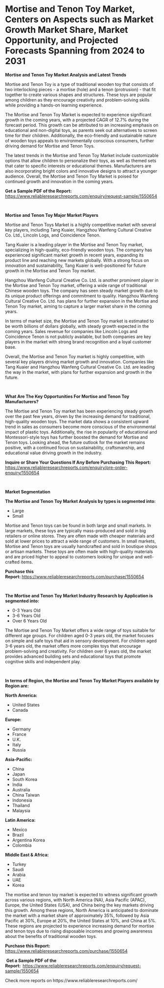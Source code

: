 <p><h1>Mortise and Tenon Toy Market, Centers on Aspects such as Market Growth Market Share, Market Opportunity, and Projected Forecasts Spanning from 2024 to 2031</h1></p><p><strong>Mortise and Tenon Toy Market Analysis and Latest Trends</strong></p>
<p><p>Mortise and Tenon Toy is a type of traditional wooden toy that consists of two interlocking pieces - a mortise (hole) and a tenon (protrusion) - that fit together to create various shapes and structures. These toys are popular among children as they encourage creativity and problem-solving skills while providing a hands-on learning experience.</p><p>The Mortise and Tenon Toy Market is expected to experience significant growth in the coming years, with a projected CAGR of 12.7% during the forecast period. This growth can be attributed to an increasing emphasis on educational and non-digital toys, as parents seek out alternatives to screen time for their children. Additionally, the eco-friendly and sustainable nature of wooden toys appeals to environmentally conscious consumers, further driving demand for Mortise and Tenon Toys.</p><p>The latest trends in the Mortise and Tenon Toy Market include customizable options that allow children to personalize their toys, as well as themed sets that cater to specific interests or educational themes. Manufacturers are also incorporating bright colors and innovative designs to attract a younger audience. Overall, the Mortise and Tenon Toy Market is poised for continued growth and innovation in the coming years.</p></p>
<p><strong>Get a Sample PDF of the Report:&nbsp;</strong> <a href="https://www.reliableresearchreports.com/enquiry/request-sample/1550654">https://www.reliableresearchreports.com/enquiry/request-sample/1550654</a></p>
<p>&nbsp;</p>
<p><strong>Mortise and Tenon Toy Major Market Players</strong></p>
<p><p>Mortise and Tenon Toys Market is a highly competitive market with several key players, including Tang Kuaier, Hangzhou Wanfeng Cultural Creative Co. Ltd., Lincoln Logs, and Coincidence Tenon. </p><p>Tang Kuaier is a leading player in the Mortise and Tenon Toy market, specializing in high-quality, eco-friendly wooden toys. The company has experienced significant market growth in recent years, expanding its product line and reaching new markets globally. With a strong focus on innovation and sustainability, Tang Kuaier is well-positioned for future growth in the Mortise and Tenon Toy market.</p><p>Hangzhou Wanfeng Cultural Creative Co. Ltd. is another prominent player in the Mortise and Tenon Toy market, offering a wide range of traditional Chinese wooden toys. The company has seen steady market growth due to its unique product offerings and commitment to quality. Hangzhou Wanfeng Cultural Creative Co. Ltd. has plans for further expansion in the Mortise and Tenon Toy market, aiming to capture a larger market share in the coming years.</p><p>In terms of market size, the Mortise and Tenon Toy market is estimated to be worth billions of dollars globally, with steady growth expected in the coming years. Sales revenue for companies like Lincoln Logs and Coincidence Tenon is not publicly available, but both companies are key players in the market with strong brand recognition and a loyal customer base.</p><p>Overall, the Mortise and Tenon Toy market is highly competitive, with several key players driving market growth and innovation. Companies like Tang Kuaier and Hangzhou Wanfeng Cultural Creative Co. Ltd. are leading the way in the market, with plans for further expansion and growth in the future.</p></p>
<p>&nbsp;</p>
<p><strong>What Are The Key Opportunities For Mortise and Tenon Toy Manufacturers?</strong></p>
<p><p>The Mortise and Tenon Toy market has been experiencing steady growth over the past few years, driven by the increasing demand for traditional, high-quality wooden toys. The market data shows a consistent upward trend in sales as consumers become more conscious of the environmental impact of plastic toys. Additionally, the rise in popularity of educational and Montessori-style toys has further boosted the demand for Mortise and Tenon toys. Looking ahead, the future outlook for the market remains positive, with a continued focus on sustainability, craftsmanship, and educational value driving growth in the industry.</p></p>
<p><strong>Inquire or Share Your Questions If Any Before Purchasing This Report:</strong> <a href="https://www.reliableresearchreports.com/enquiry/pre-order-enquiry/1550654">https://www.reliableresearchreports.com/enquiry/pre-order-enquiry/1550654</a></p>
<p>&nbsp;</p>
<p><strong>Market Segmentation</strong></p>
<p><strong>The Mortise and Tenon Toy Market Analysis by types is segmented into:</strong></p>
<p><ul><li>Large</li><li>Small</li></ul></p>
<p><p>Mortise and Tenon toys can be found in both large and small markets. In large markets, these toys are typically mass-produced and sold in big retailers or online stores. They are often made with cheaper materials and sold at lower prices to attract a wide range of customers. In small markets, Mortise and Tenon toys are usually handcrafted and sold in boutique shops or artisan markets. These toys are often made with high-quality materials and are priced higher to appeal to customers looking for unique and well-crafted items.</p></p>
<p><strong>Purchase this Report:&nbsp;</strong><a href="https://www.reliableresearchreports.com/purchase/1550654">https://www.reliableresearchreports.com/purchase/1550654</a></p>
<p>&nbsp;</p>
<p><strong>The Mortise and Tenon Toy Market Industry Research by Application is segmented into:</strong></p>
<p><ul><li>0-3 Years Old</li><li>3-6 Years Old</li><li>Over 6 Years Old</li></ul></p>
<p><p>The Mortise and Tenon Toy Market offers a wide range of toys suitable for different age groups. For children aged 0-3 years old, the market focuses on simple and safe toys that aid in sensory development. For children aged 3-6 years old, the market offers more complex toys that encourage problem-solving and creativity. For children over 6 years old, the market provides advanced building sets and educational toys that promote cognitive skills and independent play.</p></p>
<p>&nbsp;</p>
<p><strong>In terms of Region, the Mortise and Tenon Toy Market Players available by Region are:</strong></p>
<p>
    <p> <strong> North America: </strong>
        <ul>
            <li>United States</li>
            <li>Canada</li>
        </ul>
        </p> 
    <p> <strong> Europe: </strong>
        <ul>
            <li>Germany</li>
            <li>France</li>
            <li>U.K.</li>
            <li>Italy</li>
            <li>Russia</li>
        </ul>
        </p> 
    <p> <strong> Asia-Pacific: </strong>
        <ul>
            <li>China</li>
            <li>Japan</li>
            <li>South Korea</li>
            <li>India</li>
            <li>Australia</li>
            <li>China Taiwan</li>
            <li>Indonesia</li>
            <li>Thailand</li>
            <li>Malaysia</li>
        </ul>
        </p> 
    <p> <strong> Latin America: </strong>
        <ul>
            <li>Mexico</li>
            <li>Brazil</li>
            <li>Argentina Korea</li>
            <li>Colombia</li>
        </ul>
        </p> 
    <p> <strong> Middle East & Africa: </strong>
        <ul>
            <li>Turkey</li>
            <li>Saudi</li>
            <li>Arabia</li>
            <li>UAE</li>
            <li>Korea</li>
        </ul>
    </p>
    </p>
<p><p>The mortise and tenon toy market is expected to witness significant growth across various regions, with North America (NA), Asia Pacific (APAC), Europe, the United States (USA), and China being the key markets driving this growth. Among these regions, North America is anticipated to dominate the market with a market share of approximately 35%, followed by Asia Pacific at 30%, Europe at 20%, the United States at 10%, and China at 5%. These regions are projected to experience increasing demand for mortise and tenon toys due to rising disposable incomes and growing awareness about the benefits of traditional wooden toys.</p></p>
<p><strong>Purchase this Report: </strong><a href="https://www.reliableresearchreports.com/purchase/1550654">https://www.reliableresearchreports.com/purchase/1550654</a></p>
<p>&nbsp;<strong>Get a Sample PDF of the Report:&nbsp;&nbsp;</strong><a href="https://www.reliableresearchreports.com/enquiry/request-sample/1550654">https://www.reliableresearchreports.com/enquiry/request-sample/1550654</a></p>
<p><strong></strong></p>
<p>Check more reports on https://www.reliableresearchreports.com/</p>
